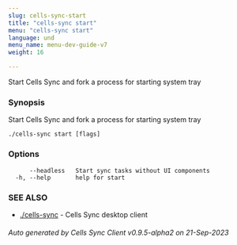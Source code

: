 ```yaml
---
slug: cells-sync-start
title: "cells-sync start"
menu: "cells-sync start"
language: und
menu_name: menu-dev-guide-v7
weight: 16

---
```

Start Cells Sync and fork a process for starting system tray

### Synopsis

Start Cells Sync and fork a process for starting system tray

```
./cells-sync start [flags]
```

### Options

```
      --headless   Start sync tasks without UI components
  -h, --help       help for start
```

### SEE ALSO

* [./cells-sync](../cells-sync)	 - Cells Sync desktop client

###### Auto generated by Cells Sync Client v0.9.5-alpha2 on 21-Sep-2023
